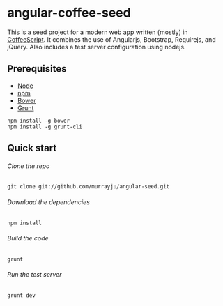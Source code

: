 # angular-coffee-seed
This is a seed project for a modern web app written (mostly) in [CoffeeScript](http://coffeescript.org/). It combines the use of Angularjs, Bootstrap, Requirejs, and jQuery. Also includes a test server configuration using nodejs.

## Prerequisites
+ [Node](http://nodejs.org/)
+ [npm](http://npmjs.org/)
+ [Bower](http://bower.io)
+ [Grunt](http://gruntjs.com)

```
npm install -g bower
npm install -g grunt-cli
```

## Quick start

###### Clone the repo
```
git clone git://github.com/murrayju/angular-seed.git
```

###### Download the dependencies
```
npm install
```

###### Build the code
```
grunt
```

###### Run the test server
```
grunt dev
```
